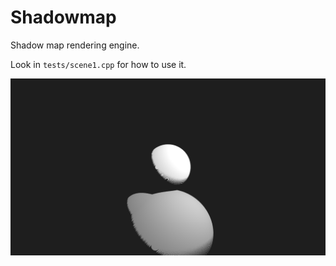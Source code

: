 # Shadowmap

Shadow map rendering engine.

Look in `tests/scene1.cpp` for how to use it.

![Example render](https://github.com/phuang1024/shadowmap/blob/main/examples/scene1.png)
